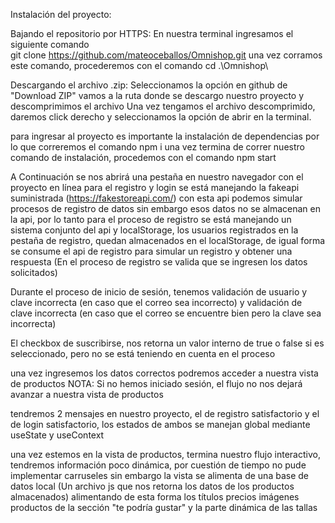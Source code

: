 Instalación del proyecto:

Bajando el repositorio por HTTPS:
En nuestra terminal ingresamos el siguiente comando  
git clone https://github.com/mateoceballos/Omnishop.git
una vez corramos este comando, procederemos con el comando
cd .\Omnishop\

Descargando el archivo .zip:
Seleccionamos la opción en github de "Download ZIP"
vamos a la ruta donde se descargo nuestro proyecto y descomprimimos el archivo
Una vez tengamos el archivo descomprimido, daremos click derecho y seleccionamos la opción de abrir en la terminal.

para ingresar al proyecto
es importante la instalación de dependencias por lo que correremos el comando
npm i
una vez termina de correr nuestro comando de instalación, procedemos con el comando
npm start

A Continuación se nos abrirá una pestaña en nuestro navegador con el proyecto en línea
para el registro y login se está manejando la fakeapi suministrada (https://fakestoreapi.com/)
con esta api podemos simular procesos de registro de datos sin embargo esos datos no se almacenan en la api, por lo tanto para el proceso de registro se está manejando
un sistema conjunto del api y localStorage, los usuarios registrados en la pestaña de registro, quedan almacenados en el localStorage, de igual forma se consume el api
de registro para simular un registro y obtener una respuesta (En el proceso de registro se valida que se ingresen los datos solicitados)

Durante el proceso de inicio de sesión, tenemos validación de usuario y clave incorrecta (en caso que el correo sea incorrecto) y validación de clave incorrecta
(en caso que el correo se encuentre bien pero la clave sea incorrecta)

El checkbox de suscribirse, nos retorna un valor interno de true o false si es seleccionado, pero no se está teniendo en cuenta en el proceso

una vez ingresemos los datos correctos podremos acceder a nuestra vista de productos
NOTA: Si no hemos iniciado sesión, el flujo no nos dejará avanzar a nuestra vista de productos

tendremos 2 mensajes en nuestro proyecto, el de registro satisfactorio y el de login satisfactorio, los estados de ambos se manejan global mediante useState y useContext

una vez estemos en la vista de productos, termina nuestro flujo interactivo, tendremos información poco dinámica, por cuestión de tiempo no pude implementar carruseles
sin embargo la vista se alimenta de una base de datos local (Un archivo js que nos retorna los datos de los productos almacenados) alimentando de esta forma
los títulos
precios
imágenes
productos de la sección "te podría gustar"
y la parte dinámica de las tallas
